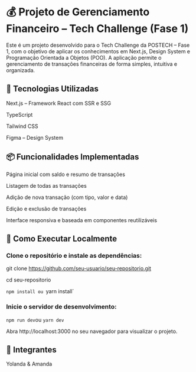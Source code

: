 # 💰 Projeto de Gerenciamento Financeiro – Tech Challenge (Fase 1)
Este é um projeto desenvolvido para o Tech Challenge da POSTECH – Fase 1, com o objetivo de aplicar os conhecimentos em Next.js, Design System e Programação Orientada a Objetos (POO). A aplicação permite o gerenciamento de transações financeiras de forma simples, intuitiva e organizada.

## 🧰 Tecnologias Utilizadas
Next.js – Framework React com SSR e SSG

TypeScript

Tailwind CSS

Figma – Design System

## 📦 Funcionalidades Implementadas
Página inicial com saldo e resumo de transações

Listagem de todas as transações

Adição de nova transação (com tipo, valor e data)

Edição e exclusão de transações

Interface responsiva e baseada em componentes reutilizáveis

## 🚀 Como Executar Localmente
### Clone o repositório e instale as dependências:

git clone https://github.com/seu-usuario/seu-repositorio.git

cd seu-repositorio

`npm install ou `yarn install`

### Inicie o servidor de desenvolvimento:


`npm run dev`ou `yarn dev`

Abra http://localhost:3000 no seu navegador para visualizar o projeto.

## 👥 Integrantes
Yolanda & Amanda